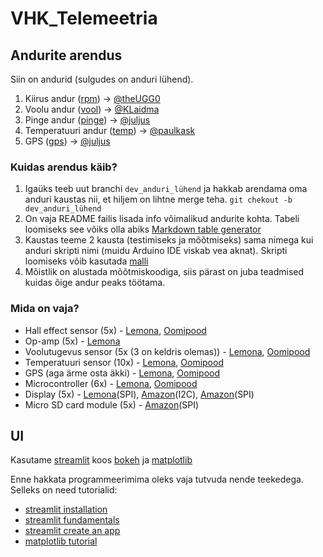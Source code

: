 # VHK_Telemeetria

## Andurite arendus
Siin on andurid (sulgudes on anduri lühend).
1. Kiirus andur ([rpm](/andurid/1.rpm/README.md)) -> [@theUGG0](https://github.com/theUGG0)
2. Voolu andur ([vool](/andurid/2.vool/README.md)) -> [@KLaidma](https://github.com/KLaidma)
3. Pinge andur ([pinge](/andurid/3.pinge/README.md)) -> [@juljus](https://github.com/juljus)
4. Temperatuuri andur ([temp](/andurid/4.temp/README.md)) -> [@paulkask](https://github.com/paulkask)
5. GPS ([gps](/andurid/5.gps/README.md)) -> [@juljus](https://github.com/juljus)

### Kuidas arendus käib?
1. Igaüks teeb uut branchi `dev_anduri_lühend` ja hakkab arendama oma anduri kaustas nii, et hiljem on lihtne merge teha. `git chekout -b dev_anduri_lühend`
2. On vaja README failis lisada info võimalikud andurite kohta. Tabeli loomiseks see võiks olla abiks [Markdown table generator](https://www.tablesgenerator.com/markdown_tables)
3. Kaustas teeme 2 kausta (testimiseks ja mõõtmiseks) sama nimega kui anduri skripti nimi (muidu Arduino IDE viskab vea aknat). Skripti loomiseks võib kasutada [malli](/mallid/arduinoSkriptMall/arduinoSkriptMall.ino) 
4. Mõistlik on alustada mõõtmiskoodiga, siis pärast on juba teadmised kuidas õige andur peaks töötama.

### Mida on vaja?
- Hall effect sensor (5x) - [Lemona](https://www.lemona.ee/hall-effect-switch-unipolar-3pin.html), [Oomipood](https://www.oomipood.ee/kataloog/farnell/toode?sku=2748270)
- Op-amp (5x) - [Lemona](https://www.lemona.ee/ic-op-amp.html)
- Voolutugevus sensor (5x (3 on keldris olemas)) - [Lemona](https://www.lemona.ee/current-transducer-50a-pcb-hais-50-p.html), [Oomipood](https://www.oomipood.ee/kataloog/farnell/toode?sku=1617433)
- Temperatuuri sensor (10x) - [Lemona](https://www.lemona.ee/thermistor-100k-5-ntc-rad.html), [Oomipood](https://www.oomipood.ee/product/640_100k_100k_ntc_b_const_5_4190k_500mw)
- GPS (aga ärme osta äkki) - [Lemona](https://www.lemona.ee/gps-module-u-blox-neo-7m-for-arduinor-wpi430.html), [Oomipood](https://www.oomipood.ee/product/product?product_id=1150845)
- Microcontroller (6x) - [Lemona](https://www.lemona.ee/dev-kit-evaluation-solder-pads-usb-c-socket-pin-2x7-xiao-seeed-studio.html), [Oomipood](https://www.oomipood.ee/kataloog/farnell/toode?sku=3932158)
- Display (5x) - [Lemona](https://www.lemona.ee/joy-it-84x48-lcd-display-spi-sbc-lcd84x48.html)(SPI), [Amazon](https://www.amazon.de/-/en/MakerHawk-Display-Module-SSD1306-Arduino/dp/B07BDFXFRK/ref=sr_1_4?crid=2YI79FQ97O7R3&dib=eyJ2IjoiMSJ9.GMkHnwdfcX58cN8A0OPgSGlCF8pOY2qv9w-8mWbDnAJ1VlcUv8i0Z7dL578gQ8GLJloR2tlM7WBCiT0ef-NpoBM05d7qCIQ5MhzYxDq7a7HvjpusIQ9gNaq7L48Udz7vYVtlfRGtKDNAus1miyKH8qyEBeVqcxBrTEuoFvTteiYjbe85f9CRxthP0WaBcZM-wXLYO5gMg0iWb6TJ-kSSISi0QKbE5YEs4MW1XruR_wU.ozBqg49swyHL7KDgL_vU0wnyNrPtSQ_RBsAeV4DCVNI&dib_tag=se&keywords=arduino+display&qid=1711121486&sprefix=arduino+display,aps,115&sr=8-4)(I2C), [Amazon](https://www.amazon.de/-/en/1x-TFT-Display/dp/B078JBBPXK/ref=sr_1_3?crid=39VO6CFKDZFMW&dib=eyJ2IjoiMSJ9.4XBVxszsdJ1jgn6Fih8FOSwEArMNzi2W_KxyRiN_HNajSU__mAh5Cex8jrllKRS0PkWfxSWhO1t-yCtj07SUcEoaWKdBusv31SRjcIlPvXjLf1OQajdkPuyoccGravlNclkPnTrz-rlCO2eEwIJzcsfpsrr5OkSVo2T77j9NxuB6E2XmPqngar4v5gxv3fWp2ALE7kaDPYLjbltcQcNTBO7cZ6O-Xef6kIjP3A9M5wQ.ECyDgEXxvBKoGAQb2TtGsaEw7bBWQ_3D9I5NlKVx6OE&dib_tag=se&keywords=arduino+display+spi&qid=1711121936&sprefix=arduino+display+spi,aps,176&sr=8-3)(SPI)
- Micro SD card module (5x) - [Amazon](https://www.amazon.de/-/en/ANGEEK-Module-Reader-Arduino-Microcontrollers/dp/B07S6K3RVK/ref=sr_1_4?crid=1VXZP0IE5IY2I&dib=eyJ2IjoiMSJ9.Wd8bGir_Rr53tlAkofkv2YZ_MOz8MVdkb58a6l1kiyrLoaXV4dtn21Bz8rQ6FhQvhkXmGMQtkOLaHayH0JnVVJe8ms-4jVQ7hdRj0qdxQJaSTE5m3mBWE10AsYtsSsQDe8Zp45YK7JzpMzE1cXl9dawvtGbOCQwCqO0cDXBVVI813kbQGXeWFyFGDgWjVDeCbPWF6e5qe85Kxdz23D2ZY-3fcwqAiCDIduUeOdUWxZw.z0X4F8oAnrqWwukdockZu1hSC8VzKt5a69itKWlwyPc&dib_tag=se&keywords=micro+sd+card+arduino&qid=1711121599&sprefix=micro+sd+card+arduino,aps,124&sr=8-4)(SPI)

## UI
Kasutame [streamlit](https://streamlit.io) koos [bokeh](https://bokeh.org) ja [matplotlib](https://matplotlib.org)

Enne hakkata programmeerimima oleks vaja tutvuda nende teekedega. Selleks on need tutorialid:
- [streamlit installation](https://docs.streamlit.io/get-started/installation)
- [streamlit fundamentals](https://docs.streamlit.io/get-started/fundamentals/main-concepts)
- [streamlit create an app](https://docs.streamlit.io/get-started/tutorials/create-an-app)
- [matplotlib tutorial](https://matplotlib.org/stable/tutorials/pyplot.html#sphx-glr-tutorials-pyplot-py)
